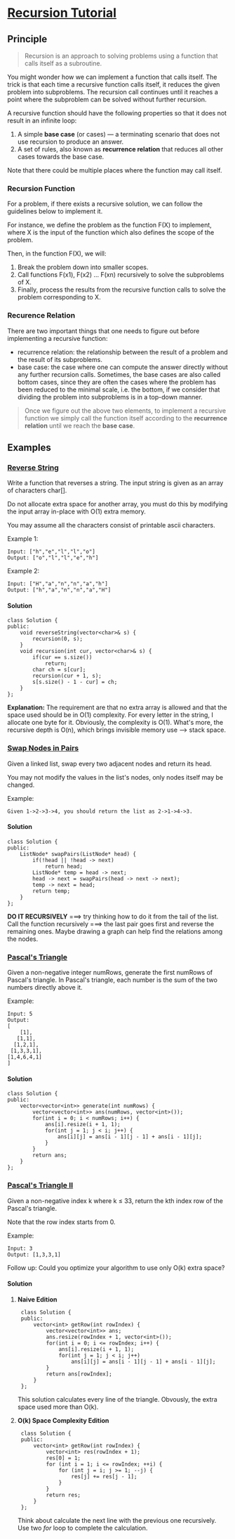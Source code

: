 # [Recursion Tutorial](https://leetcode.com/explore/learn/card/recursion-i/250/principle-of-recursion/)

## Principle

> Recursion is an approach to solving problems using a function that calls itself as a subroutine.

You might wonder how we can implement a function that calls itself. The trick is that each time a recursive function calls itself, it reduces the given problem into subproblems. The recursion call continues until it reaches a point where the subproblem can be solved without further recursion.

A recursive function should have the following properties so that it does not result in an infinite loop:

1. A simple **base case** (or cases) — a terminating scenario that does not use recursion to produce an answer.
2. A set of rules, also known as **recurrence relation** that reduces all other cases towards the base case.

Note that there could be multiple places where the function may call itself.

### Recursion Function

For a problem, if there exists a recursive solution, we can follow the guidelines below to implement it.

For instance, we define the problem as the function F(X) to implement, where X is the input of the function which also defines the scope of the problem.

Then, in the function F(X), we will:

1. Break the problem down into smaller scopes.
2. Call functions F(x1), F(x2) ... F(xn) recursively to solve the subproblems of X.
3. Finally, process the results from the recursive function calls to solve the problem corresponding to X.

### Recurence Relation

There are two important things that one needs to figure out before implementing a recursive function:

- recurrence relation: the relationship between the result of a problem and the result of its subproblems.
- base case: the case where one can compute the answer directly without any further recursion calls. Sometimes, the base cases are also called bottom cases, since they are often the cases where the problem has been reduced to the minimal scale, i.e. the bottom, if we consider that dividing the problem into subproblems is in a top-down manner.

> Once we figure out the above two elements, to implement a recursive function we simply call the function itself according to the **recurrence relation** until we reach the **base case**.

## Examples

### [Reverse String](https://leetcode.com/explore/learn/card/recursion-i/250/principle-of-recursion/1440/)

Write a function that reverses a string. The input string is given as an array of characters char[].

Do not allocate extra space for another array, you must do this by modifying the input array in-place with O(1) extra memory.

You may assume all the characters consist of printable ascii characters.

Example 1:

    Input: ["h","e","l","l","o"]
    Output: ["o","l","l","e","h"]
Example 2:

    Input: ["H","a","n","n","a","h"]
    Output: ["h","a","n","n","a","H"]

#### Solution

    class Solution {
    public:
        void reverseString(vector<char>& s) {
            recursion(0, s);
        }
        void recursion(int cur, vector<char>& s) {
            if(cur == s.size())
                return;
            char ch = s[cur];
            recursion(cur + 1, s);
            s[s.size() - 1 - cur] = ch;
        }
    };
**Explanation:** The requirement are that no extra array is allowed and that the space used should be in O(1) complexity. For every letter in the string, I allocate one byte for it. Obviously, the complexity is O(1). What's more, the recursive depth is O(n), which brings invisible memory use --> stack space.

### [Swap Nodes in Pairs](https://leetcode.com/explore/learn/card/recursion-i/250/principle-of-recursion/1681/)

Given a linked list, swap every two adjacent nodes and return its head.

You may not modify the values in the list's nodes, only nodes itself may be changed.

Example:

    Given 1->2->3->4, you should return the list as 2->1->4->3.

#### Solution

    class Solution {
    public:
        ListNode* swapPairs(ListNode* head) {
            if(!head || !head -> next)
                return head;
            ListNode* temp = head -> next;
            head -> next = swapPairs(head -> next -> next);
            temp -> next = head;
            return temp;
        }
    };
**DO IT RECURSIVELY** ===> try thinking how to do it from the tail of the list.
Call the function recursively ===> the last pair goes first and reverse the remaining ones.
Maybe drawing a graph can help find the relations among the nodes.

### [Pascal's Triangle](https://leetcode.com/explore/learn/card/recursion-i/251/scenario-i-recurrence-relation/1659/)

Given a non-negative integer numRows, generate the first numRows of Pascal's triangle.
In Pascal's triangle, each number is the sum of the two numbers directly above it.

Example:

    Input: 5
    Output:
    [
        [1],
       [1,1],
      [1,2,1],
     [1,3,3,1],
    [1,4,6,4,1]
    ]

#### Solution

    class Solution {
    public:
        vector<vector<int>> generate(int numRows) {
            vector<vector<int>> ans(numRows, vector<int>());
            for(int i = 0; i < numRows; i++) {
                ans[i].resize(i + 1, 1);
                for(int j = 1; j < i; j++) {
                    ans[i][j] = ans[i - 1][j - 1] + ans[i - 1][j];
                }
            }
            return ans;
        }
    };

### [Pascal's Triangle II](https://leetcode.com/explore/learn/card/recursion-i/251/scenario-i-recurrence-relation/1660/)

Given a non-negative index k where k ≤ 33, return the kth index row of the Pascal's triangle.

Note that the row index starts from 0.

Example:

    Input: 3
    Output: [1,3,3,1]
Follow up: Could you optimize your algorithm to use only O(k) extra space?

#### Solution

1. **Naive Edition**

        class Solution {
        public:
            vector<int> getRow(int rowIndex) {
                vector<vector<int>> ans;
                ans.resize(rowIndex + 1, vector<int>());
                for(int i = 0; i <= rowIndex; i++) {
                    ans[i].resize(i + 1, 1);
                    for(int j = 1; j < i; j++)
                        ans[i][j] = ans[i - 1][j - 1] + ans[i - 1][j];
                }
                return ans[rowIndex];
            }
        };
    This solution calculates every line of the triangle. Obvously, the extra space used more than O(k).
2. **O(k) Space Complexity Edition**

        class Solution {
        public:
            vector<int> getRow(int rowIndex) {
                vector<int> res(rowIndex + 1);
                res[0] = 1;
                for (int i = 1; i <= rowIndex; ++i) {
                    for (int j = i; j >= 1; --j) {
                        res[j] += res[j - 1];
                    }
                }
                return res;
            }
        };
    Think about calculate the next line with the previous one recursively.
    Use two *for* loop to complete the calculation.